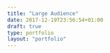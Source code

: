 ```yaml
---
title: "Large Audience"
date: 2017-12-19T23:56:54+01:00
draft: true
type: portfolio
layout: "portfolio"
---
```

